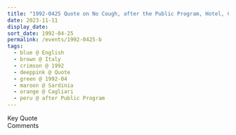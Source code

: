 ```yaml
---
title: "1992-0425 Quote on No Cough, after the Public Program, Hotel, Cagliari, Sardinia, Italy"
date: 2023-11-11
display_date: 
sort_date: 1992-04-25
permalink: /events/1992-0425-b
tags:
  - blue @ English
  - brown @ Italy
  - crimson @ 1992
  - deeppink @ Quote
  - green @ 1992-04
  - maroon @ Sardinia
  - orange @ Cagliari
  - peru @ after Public Program
---
```


<wave-list>
  <list-title color="green" width="75">Key Quote</list-title>
  <list-item color="BlanchedAlmond"  width="200"></list-item>
  <list-item color="Lavender"></list-item>
  <list-item color="BlanchedAlmond"></list-item>
</wave-list>

<br>

<wave-list>
  <list-title color="green" width="75">Comments</list-title>
  <list-item color="BlanchedAlmond"  width="200"></list-item>
  <list-item color="Lavender"></list-item>
  <list-item color="BlanchedAlmond"></list-item>
</wave-list>